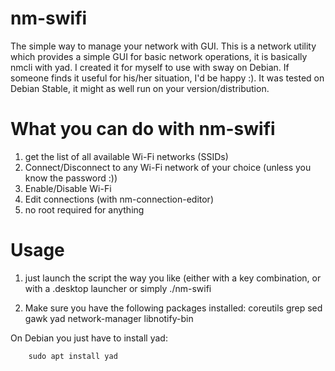 # nm-swifi
The simple way to manage your network with GUI.
This is a network utility which provides a simple GUI for basic network operations, it is basically nmcli with yad.
I created it for myself to use with sway on Debian. If someone finds it useful for his/her situation, I'd be happy :).
It was tested on Debian Stable, it might as well run on your version/distribution.



# What you can do with nm-swifi
   1. get the list of all available Wi-Fi networks (SSIDs)
   2. Connect/Disconnect to any Wi-Fi network of your choice (unless you know the password :))
   3. Enable/Disable Wi-Fi
   4. Edit connections (with nm-connection-editor)
   5. no root required for anything



# Usage
   1. just launch the script the way you like (either with a key combination, or with a .desktop launcher or simply ./nm-swifi

   3. Make sure you have the following packages installed:
      coreutils
      grep
      sed
      gawk
      yad
      network-manager
      libnotify-bin

   On Debian you just have to install yad:    

        sudo apt install yad
